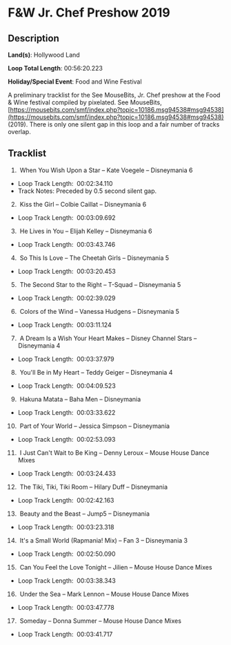 # F&W Jr. Chef Preshow 2019

## Description

**Land(s)**: Hollywood Land

**Loop Total Length**: 00:56:20.223

**Holiday/Special Event**: Food and Wine Festival

A preliminary tracklist for the See MouseBits, Jr. Chef preshow at the Food & Wine festival compiled by pixelated. See MouseBits, [https://mousebits.com/smf/index.php?topic=10186.msg94538#msg94538](https://mousebits.com/smf/index.php?topic=10186.msg94538#msg94538) (2019). There is only one silent gap in this loop and a fair number of tracks overlap.

## Tracklist

1.  When You Wish Upon a Star – Kate Voegele – Disneymania 6 
- Loop Track Length:  00:02:34.110
- Track Notes: Preceded by 0.5 second silent gap.

2.  Kiss the Girl – Colbie Caillat – Disneymania 6 
- Loop Track Length:  00:03:09.692

3.  He Lives in You – Elijah Kelley – Disneymania 6 
- Loop Track Length:  00:03:43.746

4.  So This Is Love – The Cheetah Girls – Disneymania 5 
- Loop Track Length:  00:03:20.453

5.  The Second Star to the Right – T-Squad – Disneymania 5 
- Loop Track Length:  00:02:39.029

6.  Colors of the Wind – Vanessa Hudgens – Disneymania 5 
- Loop Track Length:  00:03:11.124

7.  A Dream Is a Wish Your Heart Makes – Disney Channel Stars – Disneymania 4 
- Loop Track Length:  00:03:37.979

8.  You'll Be in My Heart – Teddy Geiger – Disneymania 4 
- Loop Track Length:  00:04:09.523

9.  Hakuna Matata – Baha Men – Disneymania 
- Loop Track Length:  00:03:33.622

10.  Part of Your World – Jessica Simpson – Disneymania 
- Loop Track Length:  00:02:53.093

11.  I Just Can't Wait to Be King – Denny Leroux – Mouse House Dance Mixes 
- Loop Track Length:  00:03:24.433

12.  The Tiki, Tiki, Tiki Room – Hilary Duff – Disneymania 
- Loop Track Length:  00:02:42.163

13.  Beauty and the Beast – Jump5 – Disneymania 
- Loop Track Length:  00:03:23.318

14.  It's a Small World (Rapmania! Mix) – Fan 3 – Disneymania 3 
- Loop Track Length:  00:02:50.090

15.  Can You Feel the Love Tonight – Jilien – Mouse House Dance Mixes 
- Loop Track Length:  00:03:38.343

16.  Under the Sea – Mark Lennon – Mouse House Dance Mixes 
- Loop Track Length:  00:03:47.778

17.  Someday – Donna Summer – Mouse House Dance Mixes 
- Loop Track Length:  00:03:41.717
